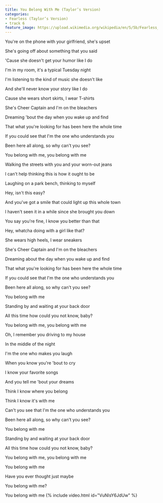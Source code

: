 ```yaml
---
title: You Belong With Me (Taylor’s Version)
categories:
- Fearless (Taylor’s Version)
- track 6
feature_image: https://upload.wikimedia.org/wikipedia/en/5/5b/Fearless_%28Taylor%27s_Version%29_%282021_album_cover%29_by_Taylor_Swift.png
--- 
```

You're on the phone with your girlfriend, she's upset

She's going off about something that you said

'Cause she doesn't get your humor like I do

I'm in my room, it's a typical Tuesday night

I'm listening to the kind of music she doesn't like

And she'll never know your story like I do

Cause she wears short skirts, I wear T-shirts

She's Cheer Captain and I'm on the bleachers

Dreaming 'bout the day when you wake up and find

That what you're looking for has been here the whole time

If you could see that I'm the onе who understands you

Been here all along, so why can't you see?

You bеlong with me, you belong with me

Walking the streets with you and your worn-out jeans

I can't help thinking this is how it ought to be

Laughing on a park bench, thinking to myself

Hey, isn't this easy?

And you've got a smile that could light up this whole town

I haven't seen it in a while since she brought you down

You say you're fine, I know you better than that

Hey, whatcha doing with a girl like that?

She wears high heels, I wear sneakers

She's Cheer Captain and I'm on the bleachers

Dreaming about the day when you wake up and find

That what you're looking for has been here the whole time

If you could see that I'm the one who understands you

Been here all along, so why can't you see?

You belong with me

Standing by and waiting at your back door

All this time how could you not know, baby?

You belong with me, you belong with me

Oh, I remember you driving to my house

In the middle of the night

I'm the one who makes you laugh

When you know you're 'bout to cry

I know your favorite songs

And you tell me 'bout your dreams

Think I know where you belong

Think I know it's with me

Can't you see that I'm the one who understands you

Been here all along, so why can't you see?

You belong with me

Standing by and waiting at your back door

All this time how could you not know, baby?

You belong with me, you belong with me

You belong with me

Have you ever thought just maybe

You belong with me?

You belong with me
{% include video.html id="VuNIsY6JdUw" %}